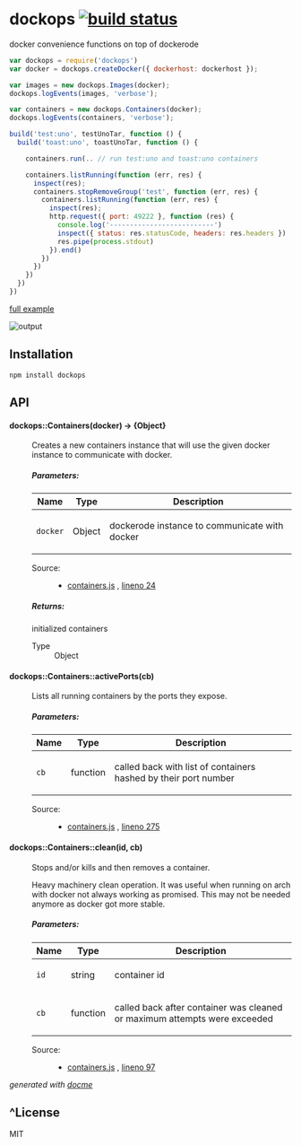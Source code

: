 # dockops [![build status](https://secure.travis-ci.org/technote-space/dockops.png)](http://travis-ci.org/technote-space/dockops)

docker convenience functions on top of dockerode

<!-- START doctoc generated TOC please keep comment here to allow auto update param::entryPrefix::-:: -->
<!-- param::mode::github.com:: -->
<!-- DON'T EDIT THIS SECTION, INSTEAD RE-RUN doctoc TO UPDATE -->
<!-- param::isNotitle::false:: param::maxHeaderLevel::8:: -->
<!-- END doctoc generated TOC please keep comment here to allow auto update -->

```js
var dockops = require('dockops')
var docker = dockops.createDocker({ dockerhost: dockerhost });

var images = new dockops.Images(docker);
dockops.logEvents(images, 'verbose');

var containers = new dockops.Containers(docker);
dockops.logEvents(containers, 'verbose');

build('test:uno', testUnoTar, function () {
  build('toast:uno', toastUnoTar, function () {

    containers.run(.. // run test:uno and toast:uno containers

    containers.listRunning(function (err, res) {
      inspect(res);
      containers.stopRemoveGroup('test', function (err, res) {
        containers.listRunning(function (err, res) {
          inspect(res);
          http.request({ port: 49222 }, function (res) {
            console.log('--------------------------')
            inspect({ status: res.statusCode, headers: res.headers })
            res.pipe(process.stdout)
          }).end()
        }) 
      })
    })
  })
})
```

[full example](https://github.com/technote-space/dockops/blob/master/example/create-wipe.js)

![output](https://github.com/technote-space/dockops/raw/master/assets/output.gif)

## Installation

    npm install dockops

## API

<!-- START docme generated API please keep comment here to allow auto update -->
<!-- DON'T EDIT THIS SECTION, INSTEAD RE-RUN docme TO UPDATE -->

<div>
<div class="jsdoc-githubify">
<section>
<article>
<div class="container-overview">
<dl class="details">
</dl>
</div>
<dl>
<dt>
<h4 class="name" id="dockops::Containers"><span class="type-signature"></span>dockops::Containers<span class="signature">(docker)</span><span class="type-signature"> &rarr; {Object}</span></h4>
</dt>
<dd>
<div class="description">
<p>Creates a new containers instance that will use the given docker instance to communicate with docker.</p>
</div>
<h5>Parameters:</h5>
<table class="params">
<thead>
<tr>
<th>Name</th>
<th>Type</th>
<th class="last">Description</th>
</tr>
</thead>
<tbody>
<tr>
<td class="name"><code>docker</code></td>
<td class="type">
<span class="param-type">Object</span>
</td>
<td class="description last"><p>dockerode instance to communicate with docker</p></td>
</tr>
</tbody>
</table>
<dl class="details">
<dt class="tag-source">Source:</dt>
<dd class="tag-source"><ul class="dummy">
<li>
<a href="https://github.com/technote-space/dockops/blob/master/containers.js">containers.js</a>
<span>, </span>
<a href="https://github.com/technote-space/dockops/blob/master/containers.js#L24">lineno 24</a>
</li>
</ul></dd>
</dl>
<h5>Returns:</h5>
<div class="param-desc">
<p>initialized containers</p>
</div>
<dl>
<dt>
Type
</dt>
<dd>
<span class="param-type">Object</span>
</dd>
</dl>
</dd>
<dt>
<h4 class="name" id="dockops::Containers::activePorts"><span class="type-signature"></span>dockops::Containers::activePorts<span class="signature">(cb)</span><span class="type-signature"></span></h4>
</dt>
<dd>
<div class="description">
<p>Lists all running containers by the ports they expose.</p>
</div>
<h5>Parameters:</h5>
<table class="params">
<thead>
<tr>
<th>Name</th>
<th>Type</th>
<th class="last">Description</th>
</tr>
</thead>
<tbody>
<tr>
<td class="name"><code>cb</code></td>
<td class="type">
<span class="param-type">function</span>
</td>
<td class="description last"><p>called back with list of containers hashed by their port number</p></td>
</tr>
</tbody>
</table>
<dl class="details">
<dt class="tag-source">Source:</dt>
<dd class="tag-source"><ul class="dummy">
<li>
<a href="https://github.com/technote-space/dockops/blob/master/containers.js">containers.js</a>
<span>, </span>
<a href="https://github.com/technote-space/dockops/blob/master/containers.js#L275">lineno 275</a>
</li>
</ul></dd>
</dl>
</dd>
<dt>
<h4 class="name" id="dockops::Containers::clean"><span class="type-signature"></span>dockops::Containers::clean<span class="signature">(id, cb)</span><span class="type-signature"></span></h4>
</dt>
<dd>
<div class="description">
<p>Stops and/or kills and then removes a container.</p>
<p>Heavy machinery clean operation.
It was useful when running on arch with docker not always working as promised.
This may not be needed anymore as docker got more stable.</p>
</div>
<h5>Parameters:</h5>
<table class="params">
<thead>
<tr>
<th>Name</th>
<th>Type</th>
<th class="last">Description</th>
</tr>
</thead>
<tbody>
<tr>
<td class="name"><code>id</code></td>
<td class="type">
<span class="param-type">string</span>
</td>
<td class="description last"><p>container id</p></td>
</tr>
<tr>
<td class="name"><code>cb</code></td>
<td class="type">
<span class="param-type">function</span>
</td>
<td class="description last"><p>called back after container was cleaned or maximum attempts were exceeded</p></td>
</tr>
</tbody>
</table>
<dl class="details">
<dt class="tag-source">Source:</dt>
<dd class="tag-source"><ul class="dummy">
<li>
<a href="https://github.com/technote-space/dockops/blob/master/containers.js">containers.js</a>
<span>, </span>
<a href="https://github.com/technote-space/dockops/blob/master/containers.js#L97">lineno 97</a>
</li>
</ul></dd>
</dl>
</dd>
</article>
</section>
</div>

*generated with [docme](https://github.com/technote-space/docme)*
</div>
<!-- END docme generated API please keep comment here to allow auto update -->

<h2>^License</h2>

MIT

